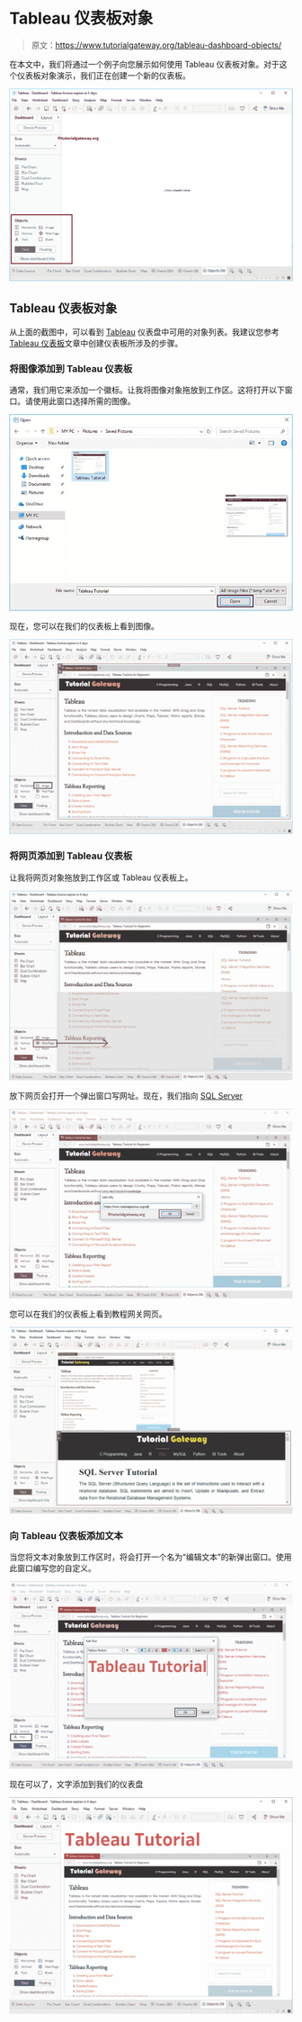 # Tableau 仪表板对象

> 原文：<https://www.tutorialgateway.org/tableau-dashboard-objects/>

在本文中，我们将通过一个例子向您展示如何使用 Tableau 仪表板对象。对于这个仪表板对象演示，我们正在创建一个新的仪表板。

![Tableau Dashboard Objects 1](img/4c60070e0001fc71e745c6ac29a14d22.png)

## Tableau 仪表板对象

从上面的截图中，可以看到 [Tableau](https://www.tutorialgateway.org/tableau/) 仪表盘中可用的对象列表。我建议您参考 [Tableau 仪表板](https://www.tutorialgateway.org/create-a-dashboard-in-tableau/)文章中创建仪表板所涉及的步骤。

### 将图像添加到 Tableau 仪表板

通常，我们用它来添加一个徽标。让我将图像对象拖放到工作区。这将打开以下窗口。请使用此窗口选择所需的图像。

![Tableau Dashboard Objects 2](img/adf1c9278c2cc0a30d1908ac6fa5a726.png)

现在，您可以在我们的仪表板上看到图像。

![Tableau Dashboard Objects 3](img/5b54e185e204a21a13ac486c6fecc3a9.png)

### 将网页添加到 Tableau 仪表板

让我将网页对象拖放到工作区或 Tableau 仪表板上。

![Tableau Dashboard Objects 4](img/9a387170597b00439be761374cfe5734.png)

放下网页会打开一个弹出窗口写网址。现在，我们指向 [SQL Server](https://www.tutorialgateway.org/sql/)

![Tableau Dashboard Objects 5](img/3652628339151f898c4f95ce9b4def4b.png)

您可以在我们的仪表板上看到教程网关网页。

![Tableau Dashboard Objects 6](img/d08ce2d6e71137c4b2bcbd9a3a2654fa.png)

### 向 Tableau 仪表板添加文本

当您将文本对象放到工作区时，将会打开一个名为“编辑文本”的新弹出窗口。使用此窗口编写您的自定义。

![Tableau Dashboard Objects 7](img/8ada8907e443e72f03f15c65d58b08a4.png)

现在可以了，文字添加到我们的仪表盘

![Tableau Dashboard Objects 8](img/6fedb025ce780b69db088511ec8118ed.png)